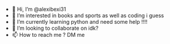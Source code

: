 - 👋 Hi, I’m @alexibexi31
- 👀 I’m interested in books and sports as well as coding i guess
- 🌱 I’m currently learning python and need some help !!!!
- 💞️ I’m looking to collaborate on idk?
- 📫 How to reach me ? DM me

<!---
alexibexi31/alexibexi31 is a ✨ special ✨ repository because its `README.md` (this file) appears on your GitHub profile.
You can click the Preview link to take a look at your changes.
--->
